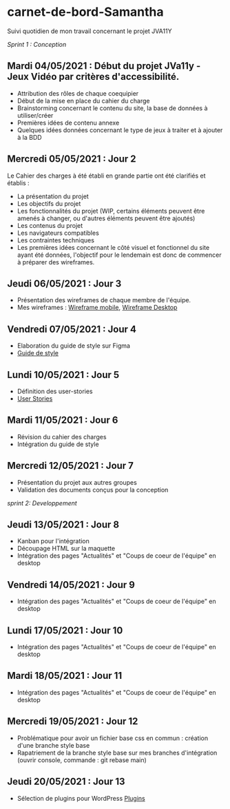 # carnet-de-bord-Samantha
Suivi quotidien de mon travail concernant le  projet JVA11Y

*Sprint 1 : Conception*

## Mardi 04/05/2021 : Début du projet JVa11y - Jeux Vidéo par critères d'accessibilité.
- Attribution des rôles de chaque coequipier 
- Début de la mise en place du cahier du charge 
- Brainstorming concernant le contenu du site, la base de données à utiliser/créer
- Premières idées de contenu annexe
- Quelques idées données concernant le type de jeux à traiter et à ajouter à la BDD

## Mercredi 05/05/2021 : Jour 2 

Le Cahier des charges à été établi en grande partie ont été clarifiés et établis :

- La présentation du projet
- Les objectifs du projet
- Les fonctionnalités du projet (WIP, certains éléments peuvent être amenés à changer, ou d'autres éléments peuvent être ajoutés)
- Les contenus du projet
- Les navigateurs compatibles
- Les contraintes techniques
- Les premières idées concernant le côté visuel et fonctionnel du site ayant été données, l'objectif pour le lendemain est donc de commencer à préparer des wireframes.

## Jeudi 06/05/2021 : Jour 3 

- Présentation des wireframes de chaque membre de l'équipe.
- Mes wireframes : [Wireframe mobile](https://github.com/integra11y-session1/jeux-video-par-criteres-d-accessibilite/blob/main/__doc/Conceptions/Maquettes/Maquettes%20Samantha/Video-Games-Mobile---Wireframe-cc-Premium%20(1).pdf), [Wireframe Desktop](https://github.com/integra11y-session1/jeux-video-par-criteres-d-accessibilite/blob/main/__doc/Conceptions/Maquettes/Maquettes%20Samantha/Video-Games-desktop---Wireframe-cc-Premium%20(1).pdf)

## Vendredi 07/05/2021 : Jour 4 
- Elaboration du guide de style sur Figma
- [Guide de style](https://www.figma.com/file/MQqlM79R7tU9L5Ub45oeEJ/Guide-de-style-jeux-vid%C3%A9os?node-id=0%3A1)

## Lundi 10/05/2021 : Jour 5
- Définition des user-stories 
- [User Stories](https://docs.google.com/document/d/1GL6JzHzazQjchE_tvIuX64vasrjEN7tfEm4B682lg4c/edit)

## Mardi 11/05/2021 : Jour 6
- Révision du cahier des charges 
- Intégration du guide de style 

## Mercredi 12/05/2021 : Jour 7 
- Présentation du projet aux autres groupes 
- Validation des documents conçus pour la conception

*sprint 2: Developpement*

## Jeudi 13/05/2021 : Jour 8 
- Kanban pour l'intégration 
- Découpage HTML sur la maquette
- Intégration des pages "Actualités" et "Coups de coeur de l'équipe" en desktop

## Vendredi 14/05/2021 : Jour 9
- Intégration des pages "Actualités" et "Coups de coeur de l'équipe" en desktop

## Lundi 17/05/2021 : Jour 10
- Intégration des pages "Actualités" et "Coups de coeur de l'équipe" en desktop

## Mardi 18/05/2021 : Jour 11
- Intégration des pages "Actualités" et "Coups de coeur de l'équipe" en desktop

## Mercredi 19/05/2021 : Jour 12 
- Problématique pour avoir un fichier base css en commun : création d'une branche style base 
- Rapatriement de la branche style base sur mes branches d'intégration (ouvrir console, commande : git rebase main) 

## Jeudi 20/05/2021 : Jour 13 
- Sélection de plugins pour WordPress [Plugins](https://github.com/integra11y-session1/jeux-video-par-criteres-d-accessibilite/tree/main/__doc/Conceptions)

